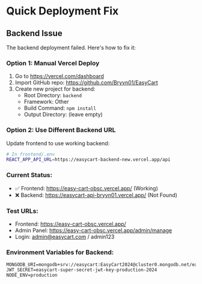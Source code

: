 # Quick Deployment Fix

## Backend Issue
The backend deployment failed. Here's how to fix it:

### Option 1: Manual Vercel Deploy
1. Go to https://vercel.com/dashboard
2. Import GitHub repo: https://github.com/Bryvn01/EasyCart
3. Create new project for backend:
   - Root Directory: `backend`
   - Framework: Other
   - Build Command: `npm install`
   - Output Directory: (leave empty)

### Option 2: Use Different Backend URL
Update frontend to use working backend:

```bash
# In frontend/.env
REACT_APP_API_URL=https://easycart-backend-new.vercel.app/api
```

### Current Status:
- ✅ Frontend: https://easy-cart-obsc.vercel.app/ (Working)
- ❌ Backend: https://easycart-api-bryvn01.vercel.app/ (Not Found)

### Test URLs:
- Frontend: https://easy-cart-obsc.vercel.app/
- Admin Panel: https://easy-cart-obsc.vercel.app/admin/manage
- Login: admin@easycart.com / admin123

### Environment Variables for Backend:
```
MONGODB_URI=mongodb+srv://easycart:EasyCart2024@cluster0.mongodb.net/easycart
JWT_SECRET=easycart-super-secret-jwt-key-production-2024
NODE_ENV=production
```